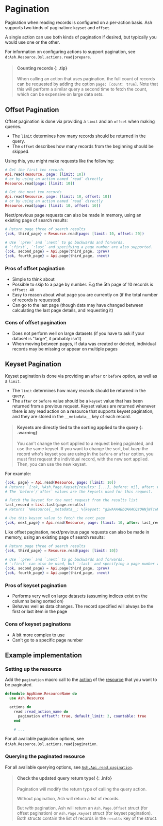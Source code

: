 # Pagination

Pagination when reading records is configured on a per-action basis. Ash supports two kinds of pagination: `keyset` and `offset`.

A single action can use both kinds of pagination if desired, but typically you would use one or the other.

For information on configuring actions to support pagination, see `d:Ash.Resource.Dsl.actions.read|prepare`.

> #### Counting records {: .tip}
>
> When calling an action that uses pagination, the full count of records can be requested by adding the option `page: [count: true]`.
> Note that this will perform a similar query a second time to fetch the count, which can be expensive on large data sets.

## Offset Pagination

Offset pagination is done via providing a `limit` and an `offset` when making queries.

* The `limit` determines how many records should be returned in the query.
* The `offset` describes how many records from the beginning should be skipped.

Using this, you might make requests like the following:

```elixir
# Get the first ten records
Api.read(Resource, page: [limit: 10])
# or by using an action named `read` directly
Resource.read(page: [limit: 10])

# Get the next ten records
Api.read(Resource, page: [limit: 10, offset: 10])
# or by using an action named `read` directly
Resource.read(page: [limit: 10, offset: 10])
```

Next/previous page requests can also be made in memory, using an existing page of search results:

```elixir
# Return page three of search results
{:ok, third_page} = Resource.read(page: [limit: 10, offset: 20])

# Use `:prev` and `:next` to go backwards and forwards.
# `:first`, `:last` and specifying a page number are also supported.
{:ok, second_page} = Api.page(third_page, :prev)
{:ok, fourth_page} = Api.page(third_page, :next)
```

### Pros of offset pagination

- Simple to think about
- Possible to skip to a page by number. E.g the 5th page of 10 records is `offset: 40`
- Easy to reason about what page you are currently on (if the total number of records is requested)
- Can go to the last page (though data may have changed between calculating the last page details, and requesting it)

### Cons of offset pagination

- Does not perform well on large datasets (if you have to ask if your dataset is "large", it probably isn't)
- When moving between pages, if data was created or deleted, individual records may be missing or appear on multiple pages

## Keyset Pagination

Keyset pagination is done via providing an `after` or `before` option, as well as a `limit`.

* The `limit` determines how many records should be returned in the query.
* The `after` or `before` value should be a `keyset` value that has been returned from a previous request. Keyset values are returned whenever there is any read action on a resource that supports keyset pagination, and they are stored in the `__metadata__` key of each record.


> #### Keysets are directly tied to the sorting applied to the query {: .warning}
>
>  You can't change the sort applied to a request being paginated, and use the same keyset. If you want to change the sort, but *keep* the record who's keyset you are using in the `before` or `after` option,  you must first request the individual record, with the new sort applied. Then, you can use the new keyset.


For example:

```elixir
{:ok, page} = Api.read(Resource, page: [limit: 10])
# Returns `{:ok, %Ash.Page.Keyset{results: [...], before: nil, after: nil}}`
# The `before`/`after` values are the keysets used for this request.

# Fetch the keyset for the next request from the results list
last_record = List.last(page.results)
# Returns `%Resource{__metadata__: %{keyset: "g2wAAAABbQAAACQzOWNjNTcwNy00NjlmL..."}, ...}``

# Use this keyset value to fetch the next page
{:ok, next_page} = Api.read(Resource, page: [limit: 10, after: last_record.__metadata__.keyset])
```

Like offset pagination, next/previous page requests can also be made in memory, using an existing page of search results:

```elixir
# Return page three of search results
{:ok, third_page} = Resource.read(page: [limit: 10])

# Use `:prev` and `:next` to go backwards and forwards.
# `:first` can also be used, but `:last` and specifying a page number are not supported.
{:ok, second_page} = Api.page(third_page, :prev)
{:ok, fourth_page} = Api.page(third_page, :next)
```

### Pros of keyset pagination

- Performs very well on large datasets (assuming indices exist on the columns being sorted on)
- Behaves well as data changes. The record specified will always be the first or last item in the page

### Cons of keyset paginations

- A bit more complex to use
- Can't go to a specific page number

## Example implementation

### Setting up the resource

Add the `pagination` macro call to the [action](glossary.md#action) of the [resource](glossary.md#resource) that you want to be paginated.

```elixir
defmodule AppName.ResourceName do
  use Ash.Resource

  actions do
    read :read_action_name do
      pagination offset?: true, default_limit: 3, countable: true
    end

    # ...
```

For all available pagination options, see `d:Ash.Resource.Dsl.actions.read|pagination`.

### Querying the paginated resource

For all available querying options, see [`Ash.Api.read.pagination`](https://hexdocs.pm/ash/Ash.Api.html#c:read/2-pagination).

> #### Check the updated query return type! {: .info}
> Pagination will modify the return type of calling the query action.
>
> Without pagination, Ash will return a list of records.
>
> But _with_ pagination, Ash will return an `Ash.Page.Offset` struct (for offset pagination) or `Ash.Page.Keyset` struct (for keyset pagination). Both structs contain the list of records in the `results` key of the struct.
